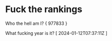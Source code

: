 # Fuck the rankings

Who the hell am I?
{ 977833 }

What fucking year is it?
[ 2024-01-12T07:37:11Z ]
